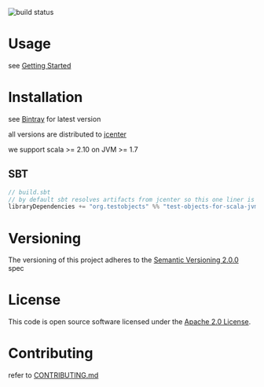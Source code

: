 ![build status](https://travis-ci.org/test-objects/test-objects-for-scala.svg?branch=master)

# Usage
see [Getting Started](docs/GettingStarted.md)

# Installation
see [Bintray](https://bintray.com/test-objects/maven/test-objects-for-scala) for latest version

all versions are distributed to [jcenter](https://bintray.com/bintray/jcenter)

we support scala >= 2.10 on JVM >= 1.7

## SBT

```SCALA
// build.sbt
// by default sbt resolves artifacts from jcenter so this one liner is all that's needed : ) 
libraryDependencies += "org.testobjects" %% "test-objects-for-scala-jvm1.7" % testObjectsForScalaJvm1_7Version

```

# Versioning

The versioning of this project adheres to the [Semantic Versioning 2.0.0](http://semver.org/spec/v2.0.0.html) spec

# License

This code is open source software licensed under the [Apache 2.0 License](http://www.apache.org/licenses/LICENSE-2.0).

# Contributing

refer to [CONTRIBUTING.md](CONTRIBUTING.md)
